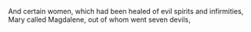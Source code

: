 And certain women, which had been healed of evil spirits and infirmities, Mary called Magdalene, out of whom went seven devils,

